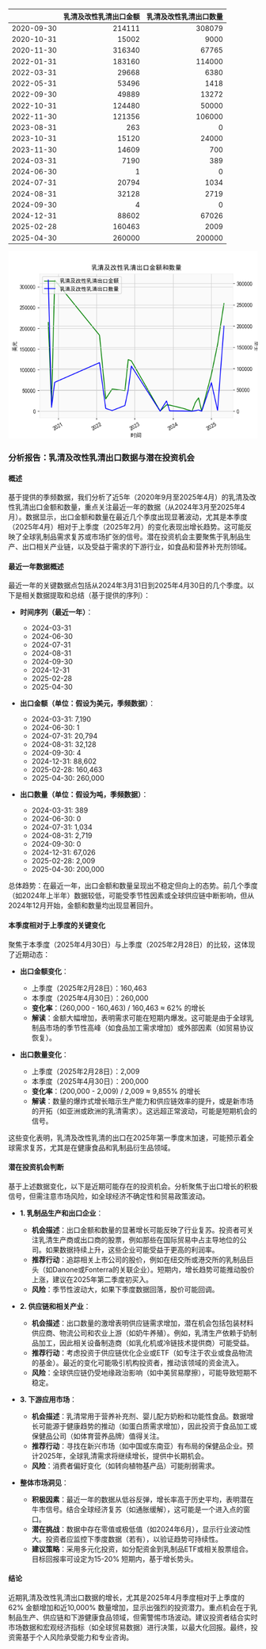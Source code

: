 |            |   乳清及改性乳清出口金额 |   乳清及改性乳清出口数量 |
|:-----------|-------------------------:|-------------------------:|
| 2020-09-30 |                   214111 |                   308079 |
| 2020-10-31 |                    15002 |                     9000 |
| 2020-11-30 |                   316340 |                    67765 |
| 2022-01-31 |                   183160 |                   114000 |
| 2022-03-31 |                    29668 |                     6380 |
| 2022-05-31 |                    53496 |                     1418 |
| 2022-09-30 |                    49889 |                    13272 |
| 2022-10-31 |                   124480 |                    50000 |
| 2022-11-30 |                   121356 |                   106000 |
| 2023-08-31 |                      263 |                        0 |
| 2023-10-31 |                    15120 |                    24000 |
| 2023-11-30 |                    14609 |                      700 |
| 2024-03-31 |                     7190 |                      389 |
| 2024-06-30 |                        1 |                        0 |
| 2024-07-31 |                    20794 |                     1034 |
| 2024-08-31 |                    32128 |                     2719 |
| 2024-09-30 |                        4 |                        0 |
| 2024-12-31 |                    88602 |                    67026 |
| 2025-02-28 |                   160463 |                     2009 |
| 2025-04-30 |                   260000 |                   200000 |

![图](whey.png)

### 分析报告：乳清及改性乳清出口数据与潜在投资机会

#### 概述
基于提供的季频数据，我们分析了近5年（2020年9月至2025年4月）的乳清及改性乳清出口金额和数量，重点关注最近一年的数据（从2024年3月至2025年4月）。数据显示，出口金额和数量在最近几个季度出现显著波动，尤其是本季度（2025年4月）相对于上季度（2025年2月）的变化表现出增长趋势。这可能反映了全球乳制品需求复苏或市场扩张的信号。潜在投资机会主要聚焦于乳制品生产、出口相关产业链，以及受益于需求的下游行业，如食品和营养补充剂领域。

#### 最近一年数据概述
最近一年的关键数据点包括从2024年3月31日到2025年4月30日的几个季度。以下是相关数据提取和总结（基于提供的序列）：

- **时间序列（最近一年）**：
  - 2024-03-31
  - 2024-06-30
  - 2024-07-31
  - 2024-08-31
  - 2024-09-30
  - 2024-12-31
  - 2025-02-28
  - 2025-04-30

- **出口金额（单位：假设为美元，季频数据）**：
  - 2024-03-31: 7,190
  - 2024-06-30: 1
  - 2024-07-31: 20,794
  - 2024-08-31: 32,128
  - 2024-09-30: 4
  - 2024-12-31: 88,602
  - 2025-02-28: 160,463
  - 2025-04-30: 260,000

- **出口数量（单位：假设为吨，季频数据）**：
  - 2024-03-31: 389
  - 2024-06-30: 0
  - 2024-07-31: 1,034
  - 2024-08-31: 2,719
  - 2024-09-30: 0
  - 2024-12-31: 67,026
  - 2025-02-28: 2,009
  - 2025-04-30: 200,000

总体趋势：在最近一年，出口金额和数量呈现出不稳定但向上的态势。前几个季度（如2024年上半年）数据较低，可能受季节性因素或全球供应链中断影响，但从2024年12月开始，金额和数量均出现显著回升。

#### 本季度相对于上季度的关键变化
聚焦于本季度（2025年4月30日）与上季度（2025年2月28日）的比较，这体现了近期动态：

- **出口金额变化**：
  - 上季度（2025年2月28日）：160,463
  - 本季度（2025年4月30日）：260,000
  - **变化率**：(260,000 - 160,463) / 160,463 ≈ 62% 的增长
  - **解读**：金额大幅增加，表明需求可能在短期内爆发。这可能是由于全球乳制品市场的季节性高峰（如食品加工需求增加）或外部因素（如贸易协议恢复）。

- **出口数量变化**：
  - 上季度（2025年2月28日）：2,009
  - 本季度（2025年4月30日）：200,000
  - **变化率**：(200,000 - 2,009) / 2,009 ≈ 9,855% 的增长
  - **解读**：数量的爆炸式增长暗示生产能力和供应链效率的提升，或是新市场的开拓（如亚洲或欧洲的乳清需求）。这远超正常波动，可能是短期机会的信号。

这些变化表明，乳清及改性乳清的出口在2025年第一季度末加速，可能预示着全球需求复苏，尤其是在健康食品和乳制品衍生品领域。

#### 潜在投资机会判断
基于上述数据变化，以下是近期可能存在的投资机会。分析聚焦于出口增长的积极信号，但需注意市场风险，如全球经济不确定性和贸易政策波动。

- **1. 乳制品生产和出口企业**：
  - **机会描述**：出口金额和数量的显著增长可能反映了行业复苏。投资者可关注乳清生产商或出口商的股票，例如那些在国际贸易中占主导地位的公司。如果数据持续上升，这些企业可能受益于更高的利润率。
  - **推荐行动**：追踪相关上市公司的股价，例如在纽交所或港交所的乳制品巨头（如Danone或Fonterra的关联企业）。短期内，增长趋势可能推动股价上涨，建议在2025年第二季度初买入。
  - **风险**：季节性波动大，如果下季度数据回落，股价可能回调。

- **2. 供应链和相关产业**：
  - **机会描述**：出口数量的激增表明供应链需求增加，潜在机会包括包装材料供应商、物流公司和农业上游（如奶牛养殖）。例如，乳清生产依赖于奶制品加工，因此相关设备制造商（如乳化机或冷链技术提供商）可能受益。
  - **推荐行动**：考虑投资于供应链优化企业或ETF（如专注于农业或食品物流的基金）。最近的变化可能吸引机构投资者，推动该领域的资金流入。
  - **风险**：全球供应链仍受地缘政治影响（如中美贸易摩擦），可能导致短期不稳定。

- **3. 下游应用市场**：
  - **机会描述**：乳清常用于营养补充剂、婴儿配方奶粉和功能性食品。数据增长可能源于健康趋势的推动（如蛋白质需求增加），因此投资于食品加工或保健品公司（如体育营养品牌）值得关注。
  - **推荐行动**：寻找在新兴市场（如中国或东南亚）有布局的保健品企业。预计2025年，全球乳清需求将继续增长，提供中长期机会。
  - **风险**：消费者偏好变化（如转向植物基产品）可能削弱需求。

- **整体市场洞见**：
  - **积极因素**：最近一年的数据从低谷反弹，增长率高于历史平均，表明潜在牛市信号。结合全球经济复苏（如通胀缓解），这可能是一个进入点的窗口。
  - **潜在挑战**：数据中存在零值或极低值（如2024年6月），显示行业波动性大。投资者应监控下季度数据（若有），以验证趋势可持续性。
  - **建议策略**：采用多元化投资，如分配资金到乳制品ETF或相关股票组合。目标回报率可设定为15-20% 短期内，基于增长势头。

#### 结论
近期乳清及改性乳清出口数据的增长，尤其是2025年4月季度相对于上季度的62% 金额增加和近10,000% 数量增加，显示出强烈的投资潜力。重点机会在于乳制品生产、供应链和下游健康食品领域，但需警惕市场波动。建议投资者结合实时市场数据和宏观经济指标（如全球贸易数据）进行决策，以最大化回报。最终，投资需基于个人风险承受能力和专业咨询。